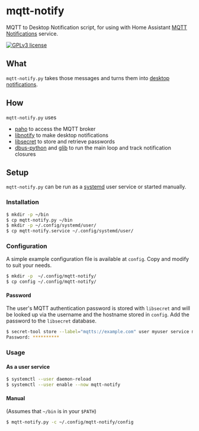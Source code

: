 # mqtt-notify
MQTT to Desktop Notification script, for using with Home Assistant [MQTT Notifications](https://www.home-assistant.io/examples/notify.mqtt/) service.

[![GPLv3 license](https://img.shields.io/badge/License-GPLv3-blue.svg)](http://perso.crans.org/besson/LICENSE.html)

## What
`mqtt-notify.py` takes those messages and turns them into [desktop notifications](https://developer.gnome.org/notification-spec/).

## How
`mqtt-notify.py` uses
* [paho](https://www.eclipse.org/paho/) to access the MQTT broker
* [libnotify](https://gitlab.gnome.org/GNOME/libnotify) to make desktop notifications
* [libsecret](https://wiki.gnome.org/Projects/Libsecret) to store and retrieve passwords
* [dbus-python](https://dbus.freedesktop.org/doc/dbus-python/) and [glib](https://gitlab.gnome.org/GNOME/glib/) to run the main loop and track notification closures
 
## Setup
`mqtt-notify.py` can be run as a [systemd](https://www.freedesktop.org/wiki/Software/systemd/) user service or started manually.

### Installation

```sh
$ mkdir -p ~/bin
$ cp mqtt-notify.py ~/bin
$ mkdir -p ~/.config/systemd/user/
$ cp mqtt-notify.service ~/.config/systemd/user/
```

### Configuration

A simple example configuration file is available at `config`. Copy and modify to suit your needs.
```sh
$ mkdir -p  ~/.config/mqtt-notify/
$ cp config ~/.config/mqtt-notify/
```

#### Password
The user's MQTT authentication password is stored with `libsecret` and will be looked up via the username and the hostname stored in `config`. Add the password to the `libsecret` database.

```sh
$ secret-tool store --label="mqtts://example.com" user myuser service mqtt host example.com
Password: **********
```

### Usage
#### As a user service
```sh
$ systemctl --user daemon-reload
$ systemctl --user enable --now mqtt-notify
```

#### Manual
(Assumes that `~/bin` is in your `$PATH`)

```sh
$ mqtt-notify.py -c ~/.config/mqtt-notify/config
```
